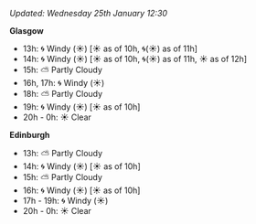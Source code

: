 *Updated: Wednesday 25th January 12:30*

**Glasgow**

* 13h: :cyclone: Windy (:sunny:) [:sunny: as of 10h, :cyclone:(:sunny:) as of 11h]
* 14h: :cyclone: Windy (:sunny:) [:sunny: as of 10h, :cyclone:(:sunny:) as of 11h, :sunny: as of 12h]
* 15h: :partly_sunny: Partly Cloudy
* 16h, 17h: :cyclone: Windy (:sunny:)
* 18h: :partly_sunny: Partly Cloudy
* 19h: :cyclone: Windy (:sunny:) [:sunny: as of 10h]
* 20h - 0h: :sunny: Clear

**Edinburgh**

* 13h: :partly_sunny: Partly Cloudy
* 14h: :cyclone: Windy (:sunny:) [:sunny: as of 10h]
* 15h: :partly_sunny: Partly Cloudy
* 16h: :cyclone: Windy (:sunny:) [:sunny: as of 10h]
* 17h - 19h: :cyclone: Windy (:sunny:)
* 20h - 0h: :sunny: Clear
